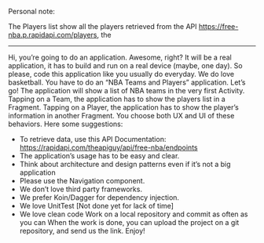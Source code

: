 Personal note:

The Players list show all the players retrieved from the API https://free-nba.p.rapidapi.com/players,
the

------------------------------------------------------------------------
Hi,
you’re going to do an application. Awesome, right?
It will be a real application, it has to build and run on a real device
(maybe, one day). So please, code this application like you usually do
everyday.
We do love basketball.
You have to do an “NBA Teams and Players” application. Let’s go!
The application will show a list of NBA teams in the very first
Activity.
Tapping on a Team, the application has to show the players list in a
Fragment. Tapping on a Player, the application has to show the
player’s information in another Fragment.
You choose both UX and UI of these behaviors.
Here some suggestions:
- To retrieve data, use this API Documentation:
https://rapidapi.com/theapiguy/api/free-nba/endpoints
- The application’s usage has to be easy and clear.
- Think about architecture and design patterns even if it’s not a
big application
- Please use the Navigation component.
- We don’t love third party frameworks.
- We prefer Koin/Dagger for dependency injection.
- We love UnitTest [Not done yet for lack of time]
- We love clean code
Work on a local repository and commit as often as you can
When the work is done, you can upload the project on a git
repository, and send us the link.
Enjoy!